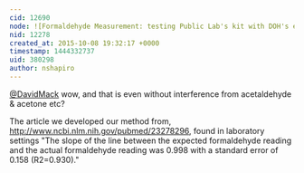 ```yaml
---
cid: 12690
node: ![Formaldehyde Measurement: testing Public Lab's kit with DOH's equipment](../notes/gretchengehrke/10-07-2015/formaldehyde-measurement-testing-public-lab-s-kit-with-doh-s-equipment)
nid: 12278
created_at: 2015-10-08 19:32:17 +0000
timestamp: 1444332737
uid: 380298
author: nshapiro
---
```


 [@DavidMack](/profile/DavidMack) wow, and that is even without interference from acetaldehyde & acetone etc? 

The article we developed our method from, http://www.ncbi.nlm.nih.gov/pubmed/23278296, found in laboratory settings "The slope of the line between the expected formaldehyde reading and the actual formaldehyde reading was 0.998 with a standard error of 0.158 (R2=0.930)." 

